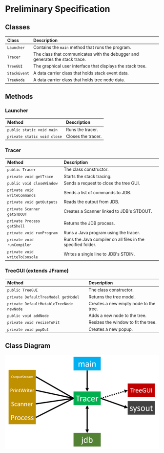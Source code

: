 # Preliminary Specification

## Classes
| Class | Description |
|:----|:----|
| `Launcher` | Contains the `main` method that runs the program. |
| `Tracer` | The class that communicates with the debugger and generates the stack trace. |
| `TreeGUI` | The graphical user interface that displays the stack tree. |
| `StackEvent` | A data carrier class that holds stack event data. |
| `TreeNode` | A data carrier class that holds tree node data. |

## Methods
### Launcher
| Method | Description |
|:----|:----|
| `public static void main` | Runs the tracer. |
| `private static void close` | Closes the tracer. |

### Tracer
| Method | Description |
|:----|:----|
| `public Tracer` | The class constructor. |
| `private void getTrace` | Starts the stack tracing. |
| `public void closeWindow` | Sends a request to close the tree GUI. |
| `private void writeCommands` | Sends a list of commands to JDB. |
| `private void getOutputs` | Reads the output from JDB. |
| `private Scanner getSTDOUT` | Creates a Scanner linked to JDB's STDOUT. |
| `private Process getShell` | Returns the JDB process. |
| `private void runProgram` | Runs a Java program using the tracer. |
| `private void runCompiler` | Runs the Java compiler on all files in the specified folder. |
| `private void writeToConsole` | Writes a single line to JDB's STDIN. |

### TreeGUI (extends JFrame)
| Method | Description |
|:----|:----|
| `public TreeGUI` | The class constructor. |
| `private DefaultTreeModel getModel` | Returns the tree model. |
| `private DefaultMutableTreeNode newNode` | Creates a new empty node to the tree. |
| `public void addNode` | Adds a new node to the tree. |
| `private void resizeToFit` | Resizes the window to fit the tree. |
| `private void popOut` | Creates a new popup. |

## Class Diagram
![Class Diagram](./src/classes.png)